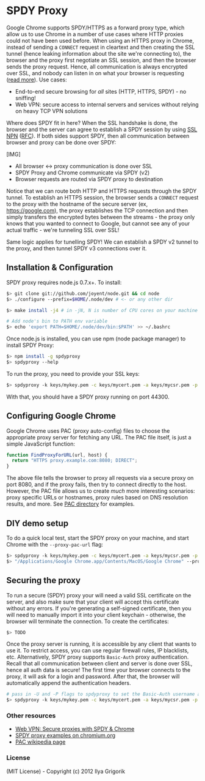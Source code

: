 # SPDY Proxy

Google Chrome supports SPDY/HTTPS as a forward proxy type, which allow us to use Chrome in a number of use cases where HTTP proxies could not have been used before. When using an HTTPS proxy in Chrome, instead of sending a `CONNECT` request in cleartext and then creating the SSL tunnel (hence leaking information about the site we're connecting to), the browser and the proxy first negotiate an SSL session, and then the browser sends the proxy request. Hence, all communication is always encrypted over SSL, and nobody can listen in on what your browser is requesting ([read more][spdy-vpn]). Use cases:

* End-to-end secure browsing for *all* sites (HTTP, HTTPS, SPDY) - no sniffing!
* Web VPN: secure access to internal servers and services without relying on heavy TCP VPN solutions

Where does SPDY fit in here? When the SSL handshake is done, the browser and the server can agree to establish a SPDY session by using [SSL NPN][npn] ([RFC][npn-rfc]). If both sides support SPDY, then all communication between browser and proxy can be done over SPDY:

[IMG]

* All browser <-> proxy communication is done over SSL
* SPDY Proxy and Chrome communicate via SPDY (v2)
* Browser requests are routed via SPDY proxy to destination

Notice that we can route both HTTP and HTTPS requests through the SPDY tunnel. To establish an HTTPS session, the browser sends a `CONNECT` request to the proxy with the hostname of the secure server (ex, https://google.com), the proxy establishes the TCP connection and then simply transfers the encrypted bytes between the streams - the proxy only knows that you wanted to connect to Google, but cannot see any of your actual traffic - we're tunneling SSL over SSL!

Same logic applies for tunelling SPDY! We can establish a SPDY v2 tunnel to the proxy, and then tunnel SPDY v3 connections over it.

## Installation & Configuration

SPDY proxy requires node.js 0.7.x+. To install:

```bash
$> git clone git://github.com/joyent/node.git && cd node
$> ./configure --prefix=$HOME/.node/dev # <- or any other dir

$> make install -j4 # in -jN, N is number of CPU cores on your machine

# Add node's bin to PATH env variable
$> echo 'export PATH=$HOME/.node/dev/bin:$PATH' >> ~/.bashrc
```

Once node.js is installed, you can use npm (node package manager) to install SPDY Proxy:

```bash
$> npm install -g spdyproxy
$> spdyproxy --help
```

To run the proxy, you need to provide your SSL keys:

```bash
$> spdyproxy -k keys/mykey.pem -c keys/mycert.pem -a keys/mycsr.pem -p 44300
```

With that, you should have a SPDY proxy running on port 44300.

## Configuring Google Chrome

Google Chrome uses PAC (proxy auto-config) files to choose the appropriate proxy server for fetching any URL. The PAC file itself, is just a simple JavaScript function:

```javascript
function FindProxyForURL(url, host) {
  return "HTTPS proxy.example.com:8080; DIRECT";
}
```

The above file tells the browser to proxy all requests via a secure proxy on port 8080, and if the proxy fails, then try to connect directly to the host. However, the PAC file allows us to create *much* more interesting scenarios: proxy specific URLs or hostnames, proxy rules based on DNS resolution results, and more. See [PAC directory](https://github.com/igrigorik/node-spdyproxy/tree/master/pac) for examples.

## DIY demo setup

To do a quick local test, start the SPDY proxy on your machine, and start Chrome with the `--proxy-pac-url` flag:

```bash
$> spdyproxy -k keys/mykey.pem -c keys/mycert.pem -a keys/mycsr.pem -p 44300 -v
$> "/Applications/Google Chrome.app/Contents/MacOS/Google Chrome" --proxy-pac-url=file:///path/to/config.pac --use-npn
```

## Securing the proxy

To run a secure (SPDY) proxy your will need a valid SSL certificate on the server, and also make sure that your client will accept this certificate without any errors. If you're generating a self-signed certificate, then you will need to manually import it into your client keychain - otherwise, the browser will terminate the connection. To create the certificates:

```bash
$> TODO
```

Once the proxy server is running, it is accessible by any client that wants to use it. To restrict access, you can use regular firewall rules, IP blacklists, etc. Alternatively, SPDY proxy supports `Basic-Auth` proxy authentication. Recall that all communication between client and server is done over SSL, hence all auth data is secure! The first time your browser connects to the proxy, it will ask for a login and password. After that, the browser will automatically append the authentication headers.

```bash
# pass in -U and -P flags to spdyproxy to set the Basic-Auth username and password
$> spdyproxy -k keys/mykey.pem -c keys/mycert.pem -a keys/mycsr.pem -p 44300 -U user -P pass
```

### Other resources

* [Web VPN: Secure proxies with SPDY & Chrome][spdy-vpn]
* [SPDY proxy examples on chromium.org][spdy-examples]
* [PAC wikipedia page][pac]


[spdy-vpn]: http://www.igvita.com/2011/12/01/web-vpn-secure-proxies-with-spdy-chrome/
[npn]: https://technotes.googlecode.com/git/nextprotoneg.html
[npn-rfc]: http://tools.ietf.org/html/draft-agl-tls-nextprotoneg-00
[pac]: http://en.wikipedia.org/wiki/Proxy_auto-config
[spdy-examples]: http://dev.chromium.org/spdy/spdy-proxy-examples


### License

(MIT License) - Copyright (c) 2012 Ilya Grigorik
